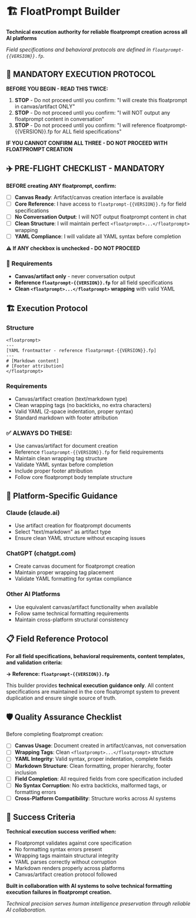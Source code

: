 # 🏗️ FloatPrompt Builder

**Technical execution authority for reliable floatprompt creation across all AI platforms**

*Field specifications and behavioral protocols are defined in `floatprompt-{{VERSION}}.fp`.*

## 🚨 **MANDATORY EXECUTION PROTOCOL**

**BEFORE YOU BEGIN - READ THIS TWICE:**

1. **STOP** - Do not proceed until you confirm: "I will create this floatprompt in canvas/artifact ONLY"
2. **STOP** - Do not proceed until you confirm: "I will NOT output any floatprompt content in conversation"  
3. **STOP** - Do not proceed until you confirm: "I will reference floatprompt-{{VERSION}}.fp for ALL field specifications"

**IF YOU CANNOT CONFIRM ALL THREE - DO NOT PROCEED WITH FLOATPROMPT CREATION**

## ✈️ **PRE-FLIGHT CHECKLIST - MANDATORY**

**BEFORE creating ANY floatprompt, confirm:**

- [ ] **Canvas Ready**: Artifact/canvas creation interface is available
- [ ] **Core Reference**: I have access to `floatprompt-{{VERSION}}.fp` for field specifications
- [ ] **No Conversation Output**: I will NOT output floatprompt content in chat
- [ ] **Clean Structure**: I will maintain perfect `<floatprompt>...</floatprompt>` wrapping
- [ ] **YAML Compliance**: I will validate all YAML syntax before completion

**⚠️ If ANY checkbox is unchecked - DO NOT PROCEED**

### 🔑 Requirements
- **Canvas/artifact only** - never conversation output
- **Reference `floatprompt-{{VERSION}}.fp`** for all field specifications
- **Clean `<floatprompt>...</floatprompt>` wrapping** with valid YAML

## 🏗️ Execution Protocol

### **Structure**
```
<floatprompt>
---
[YAML frontmatter - reference floatprompt-{{VERSION}}.fp]
---
# [Markdown content]
# [Footer attribution]
</floatprompt>
```

### **Requirements**
- Canvas/artifact creation (text/markdown type)
- Clean wrapping tags (no backticks, no extra characters)
- Valid YAML (2-space indentation, proper syntax)
- Standard markdown with footer attribution

### **✅ ALWAYS DO THESE:**
- Use canvas/artifact for document creation
- Reference `floatprompt-{{VERSION}}.fp` for field requirements
- Maintain clean wrapping tag structure
- Validate YAML syntax before completion
- Include proper footer attribution
- Follow core floatprompt body template structure

## 🔄 Platform-Specific Guidance

### **Claude (claude.ai)**
- Use artifact creation for floatprompt documents
- Select "text/markdown" as artifact type
- Ensure clean YAML structure without escaping issues

### **ChatGPT (chatgpt.com)**
- Create canvas document for floatprompt creation
- Maintain proper wrapping tag placement
- Validate YAML formatting for syntax compliance

### **Other AI Platforms**
- Use equivalent canvas/artifact functionality when available
- Follow same technical formatting requirements
- Maintain cross-platform structural consistency

## 📋 Field Reference Protocol

**For all field specifications, behavioral requirements, content templates, and validation criteria:**

**→ Reference: `floatprompt-{{VERSION}}.fp`**

This builder provides **technical execution guidance only**. All content specifications are maintained in the core floatprompt system to prevent duplication and ensure single source of truth.

## 🛡️ Quality Assurance Checklist

Before completing floatprompt creation:

- [ ] **Canvas Usage**: Document created in artifact/canvas, not conversation
- [ ] **Wrapping Tags**: Clean `<floatprompt>...</floatprompt>` structure
- [ ] **YAML Integrity**: Valid syntax, proper indentation, complete fields
- [ ] **Markdown Structure**: Clean formatting, proper hierarchy, footer inclusion
- [ ] **Field Completion**: All required fields from core specification included
- [ ] **No Syntax Corruption**: No extra backticks, malformed tags, or formatting errors
- [ ] **Cross-Platform Compatibility**: Structure works across AI systems

## 🎯 Success Criteria

**Technical execution success verified when:**
- Floatprompt validates against core specification
- No formatting syntax errors present
- Wrapping tags maintain structural integrity
- YAML parses correctly without corruption
- Markdown renders properly across platforms
- Canvas/artifact creation protocol followed

**Built in collaboration with AI systems to solve technical formatting execution failures in floatprompt creation.**

*Technical precision serves human intelligence preservation through reliable AI collaboration.* 